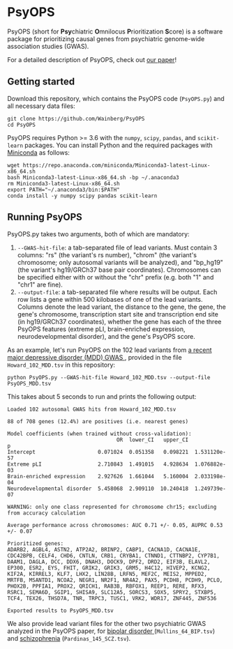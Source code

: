 # PsyOPS 

PsyOPS (short for **Psy**chiatric **O**mnilocus **P**rioritization **S**core) 
is a software package for prioritizing causal genes from psychiatric genome-wide 
association studies (GWAS). 

For a detailed description of PsyOPS, check out [our paper](https://www.nature.com/articles/s41380-022-01542-6)!

## Getting started

Download this repository, which contains the PsyOPS code (`PsyOPS.py`) and all 
necessary data files:

```  
git clone https://github.com/Wainberg/PsyOPS
cd PsyOPS
```

PsyOPS requires Python >= 3.6 with the `numpy`, `scipy`, `pandas`, and 
`scikit-learn` packages. You can install Python and the required packages with 
[Miniconda](https://docs.conda.io/en/latest/miniconda.html) as follows:

```
wget https://repo.anaconda.com/miniconda/Miniconda3-latest-Linux-x86_64.sh
bash Miniconda3-latest-Linux-x86_64.sh -bp ~/.anaconda3
rm Miniconda3-latest-Linux-x86_64.sh
export PATH="~/.anaconda3/bin:$PATH"
conda install -y numpy scipy pandas scikit-learn
```

## Running PsyOPS

PsyOPS.py takes two arguments, both of which are mandatory:

1) `--GWAS-hit-file`: a tab-separated file of lead variants. Must contain 3 
   columns: "rs" (the variant's rs number), "chrom" (the variant's chromosome; 
   only autosomal variants will be analyzed), and "bp_hg19" (the variant's 
   hg19/GRCh37 base pair coordinates). Chromosomes can be specified either with
   or without the "chr" prefix (e.g. both "1" and "chr1" are fine).
2) `--output-file`: a tab-separated file where results will be output. 
   Each row lists a gene within 500 kilobases of one of the lead variants. 
   Columns denote the lead variant, the distance to the gene, the gene, the 
   gene's chromosome, transcription start site and transcription end site (in 
   hg19/GRCh37 coordinates), whether the gene has each of the three PsyOPS 
   features (extreme pLI, brain-enriched expression, neurodevelopmental 
   disorder), and the gene's PsyOPS score.

As an example, let's run PsyOPS on the 102 lead variants from 
[a recent major depressive disorder (MDD) GWAS
](https://www.ncbi.nlm.nih.gov/pmc/articles/PMC6522363), provided in the file 
`Howard_102_MDD.tsv` in this repository:

```
python PsyOPS.py --GWAS-hit-file Howard_102_MDD.tsv --output-file PsyOPS_MDD.tsv
```

This takes about 5 seconds to run and prints the following output:

```
Loaded 102 autosomal GWAS hits from Howard_102_MDD.tsv

88 of 708 genes (12.4%) are positives (i.e. nearest genes)

Model coefficients (when trained without cross-validation):
                                   OR  lower_CI   upper_CI             p
Intercept                    0.071024  0.051358   0.098221  1.531120e-57
Extreme pLI                  2.710843  1.491015   4.928634  1.076882e-03
Brain-enriched expression    2.927626  1.661044   5.160004  2.033198e-04
Neurodevelopmental disorder  5.458068  2.909110  10.240418  1.249739e-07

WARNING: only one class represented for chromosome chr15; excluding from accuracy calculation

Average performance across chromosomes: AUC 0.71 +/- 0.05, AUPRC 0.53 +/- 0.07

Prioritized genes:
ADARB2, AGBL4, ASTN2, ATP2A2, BRINP2, CABP1, CACNA1D, CACNA1E, CDC42BPB, CELF4, CHD6, CNTLN, CRB1, CRYBA1, CTNND1, CTTNBP2, CYP7B1, DAAM1, DAGLA, DCC, DDX6, DNAH3, DOCK9, DPF2, DRD2, EIF3B, ELAVL2, EP300, ESR2, EYS, FHIT, GRIK2, GRIK3, GRM5, H4C12, HIVEP2, KCNG2, KIF2A, KIRREL3, KLF7, LHX2, LIN28B, LRFN5, MEF2C, MEIS2, MPPED2, MRTFB, MSANTD1, NCOA2, NEGR1, NR2F1, NR4A2, PAX5, PCDH8, PCDH9, PCLO, PHOX2B, PPFIA1, PROX2, QRICH1, RAB3B, RBFOX1, REEP1, RERE, RFX3, RSRC1, SEMA6D, SGIP1, SHISA9, SLC12A5, SORCS3, SOX5, SPRY2, STXBP5, TCF4, TEX26, THSD7A, TNR, TRPC3, TUSC1, VRK2, WDR17, ZNF445, ZNF536

Exported results to PsyOPS_MDD.tsv
```

We also provide lead variant files for the other two psychiatric GWAS analyzed 
in the PsyOPS paper, for [bipolar disorder
](https://www.ncbi.nlm.nih.gov/pmc/articles/PMC8192451) (`Mullins_64_BIP.tsv`) 
and [schizophrenia](https://www.ncbi.nlm.nih.gov/pmc/articles/PMC5918692) 
(`Pardinas_145_SCZ.tsv`).
